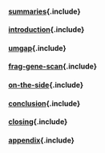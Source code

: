 <!-- TODO dingen toevoegen op het titelblad
bekijken in andere PhD's
-->

#### [summaries](summaries.md){.include}

#### [introduction](introduction/chapter.md){.include}

#### [umgap](umgap/chapter.md){.include}

#### [frag-gene-scan](frag-gene-scan/chapter.md){.include}

#### [on-the-side](on-the-side/chapter.md){.include}

#### [conclusion](conclusion/chapter.md){.include}

#### [closing](closing.md){.include}

#### [appendix](appendix/chapter.md){.include}
